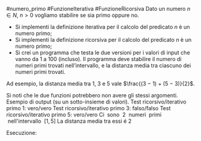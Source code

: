 #numero_primo #FunzioneIterativa #FunzioneRicorsiva 
Dato un numero $n \in N$, $n > 0$ vogliamo stabilire se sia primo oppure no.
- Si implementi la definizione iterativa per il calcolo del predicato $n$ è un numero primo;
- Si implementi la definizione ricorsiva per il calcolo del predicato $n$ è un numero primo;
- Si crei un programma che testa le due versioni per i valori di input che vanno da 1 a 100 (incluso). Il programma deve stabilire il numero di numeri primi trovati nell’intervallo, e la distanza media tra ciascuno dei numeri primi trovati.

Ad esempio, la distanza media tra $1$, $3$ e $5$ vale $\frac{(3 − 1) + (5 − 3)}{2}$.

Si noti che le due funzioni potrebbero non avere gli stessi argomenti. Esempio di output (su un sotto-insieme di valori).
	Test ricorsivo/iterativo primo $1$: vero/vero
	Test ricorsivo/iterativo primo $3$: falso/falso
	Test ricorsivo/iterativo primo $5$: vero/vero
	Ci  sono  $2$  numeri  primi  nell'intervallo  $[1,  5]$
	La distanza media tra essi é $2$

Esecuzione: